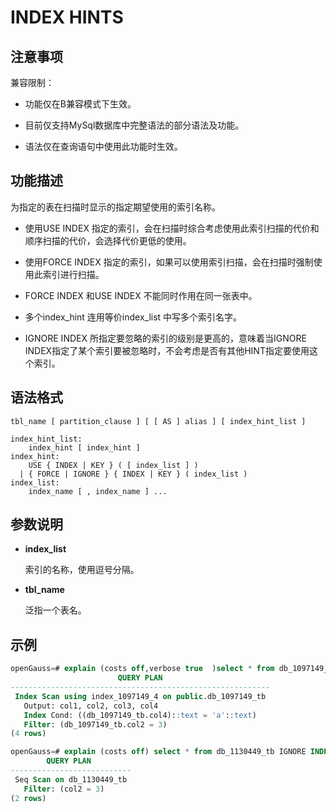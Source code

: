 # INDEX HINTS

## 注意事项

兼容限制：
- 功能仅在B兼容模式下生效。

- 目前仅支持MySql数据库中完整语法的部分语法及功能。

- 语法仅在查询语句中使用此功能时生效。

## 功能描述

为指定的表在扫描时显示的指定期望使用的索引名称。

- 使用USE INDEX 指定的索引，会在扫描时综合考虑使用此索引扫描的代价和顺序扫描的代价，会选择代价更低的使用。

- 使用FORCE INDEX 指定的索引，如果可以使用索引扫描，会在扫描时强制使用此索引进行扫描。

- FORCE INDEX 和USE INDEX 不能同时作用在同一张表中。

- 多个index_hint 连用等价index_list 中写多个索引名字。

- IGNORE INDEX 所指定要忽略的索引的级别是更高的，意味着当IGNORE INDEX指定了某个索引要被忽略时，不会考虑是否有其他HINT指定要使用这个索引。

## 语法格式

```
tbl_name [ partition_clause ] [ [ AS ] alias ] [ index_hint_list ]

index_hint_list:
    index_hint [ index_hint ]
index_hint:
    USE { INDEX | KEY } ( [ index_list ] )
  | { FORCE | IGNORE } { INDEX | KEY } ( index_list )
index_list:
    index_name [ , index_name ] ...
```

## 参数说明

- **index_list**

  索引的名称，使用逗号分隔。

- **tbl_name**

  泛指一个表名。

## 示例

```sql
openGauss=# explain (costs off,verbose true  )select * from db_1097149_tb force key (index_1097149_4) where col2= 3 and col4 = 'a';
                        QUERY PLAN                        
----------------------------------------------------------
 Index Scan using index_1097149_4 on public.db_1097149_tb
   Output: col1, col2, col3, col4
   Index Cond: ((db_1097149_tb.col4)::text = 'a'::text)
   Filter: (db_1097149_tb.col2 = 3)
(4 rows)

openGauss=# explain (costs off) select * from db_1130449_tb IGNORE INDEX (index_1130449) where col2= 3;
        QUERY PLAN         
---------------------------
 Seq Scan on db_1130449_tb
   Filter: (col2 = 3)
(2 rows)

```